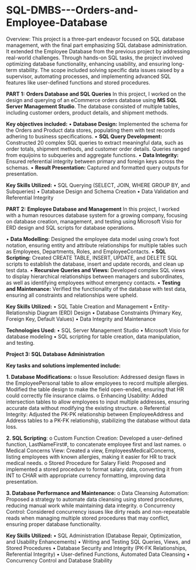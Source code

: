 # SQL-DMBS---Orders-and-Employee-Database

Overview: This project is a three-part endeavor focused on SQL database management, with the final part emphasizing SQL database administration. It extended the Employee Database from the previous project by addressing real-world challenges. Through hands-on SQL tasks, the project involved optimizing database functionality, enhancing usability, and ensuring long-term stability. The scope included solving specific data issues raised by a supervisor, automating processes, and implementing advanced SQL features like user-defined functions and stored procedures.

**PART 1:** **Orders Database and SQL Queries** 
In this project, I worked on the design and querying of an eCommerce orders database using **MS SQL Server Management Studio**. The database consisted of multiple tables, including customer orders, product details, and shipment methods. 

**Key objectives included:**
•	**Database Design:** Implemented the schema for the Orders and Product data stores, populating them with test records adhering to business specifications.
•	**SQL Query Development:** Constructed 20 complex SQL queries to extract meaningful data, such as order totals, shipment methods, and customer order details. Queries ranged from equijoins to subqueries and aggregate functions.
•	**Data Integrity:** Ensured referential integrity between primary and foreign keys across the schemas.
•	**Result Presentation:** Captured and formatted query outputs for presentation.

**Key Skills Utilized:**
•	SQL Querying (SELECT, JOIN, WHERE GROUP BY, and Subqueries)
•	Database Design and Schema Creation
•	Data Validation and Referential Integrity

**PART 2:** **Employee Database and Management** 
In this project, I worked with a human resources database system for a growing company, focusing on database creation, management, and testing using Microsoft Visio for ERD design and SQL scripts for database operations.

•	**Data Modelling:** Designed the employee data model using crow’s foot notation, ensuring entity and attribute relationships for multiple tables such as Employees, Departments, Roles, and EmployeeContacts.
•	**SQL Scripting:** Created CREATE TABLE, INSERT, UPDATE, and DELETE SQL scripts to establish the database, insert and update records, and clean up test data.
•	**Recursive Queries and Views:** Developed complex SQL views to display hierarchical relationships between managers and subordinates, as well as identifying employees without emergency contacts.
• **Testing and Maintenance:** Verified the functionality of the database with test data, ensuring all constraints and relationships were upheld.

**Key Skills Utilized:**
•	SQL Table Creation and Management
•	Entity-Relationship Diagram (ERD) Design
•	Database Constraints (Primary Key, Foreign Key, Default Values)
•	Data Integrity and Maintenance

**Technologies Used:**
•	SQL Server Management Studio
•	Microsoft Visio for database modeling
•	SQL scripting for table creation, data manipulation, and testing.

**Project 3: SQL Database Administration**

**Key tasks and solutions implemented include:**

**1.	Database Modifications:**
o	Issue Resolution: Addressed design flaws in the EmployeePersonal table to allow employees to record multiple allergies. Modified the table design to make the field open-ended, ensuring that HR could correctly file insurance claims.
o	Enhancing Usability: Added intersection tables to allow employees to input multiple addresses, ensuring accurate data without modifying the existing structure.
o	Referential Integrity: Adjusted the PK-PK relationship between EmployeeAddress and Address tables to a PK-FK relationship, stabilizing the database without data loss.

**2.	SQL Scripting**:
o	Custom Function Creation: Developed a user-defined function, LastNameFirst#, to concatenate employee first and last names.
o	Medical Concerns View: Created a view, EmployeesMedicalConcerns, listing employees with known allergies, making it easier for HR to track medical needs.
o	Stored Procedure for Salary Field: Proposed and implemented a stored procedure to format salary data, converting it from INT to CHAR with appropriate currency formatting, improving data presentation.

**3.	Database Performance and Maintenance:**
o	Data Cleansing Automation: Proposed a strategy to automate data cleansing using stored procedures, reducing manual work while maintaining data integrity.
o	Concurrency Control: Considered concurrency issues like dirty reads and non-repeatable reads when managing multiple stored procedures that may conflict, ensuring proper database functionality.

**Key Skills Utilized:**
•	SQL Administration (Database Repair, Optimization, and Usability Enhancements)
•	Writing and Testing SQL Queries, Views, and Stored Procedures
•	Database Security and Integrity (PK-FK Relationships, Referential Integrity)
•	User-defined Functions, Automated Data Cleansing
•	Concurrency Control and Database Stability

